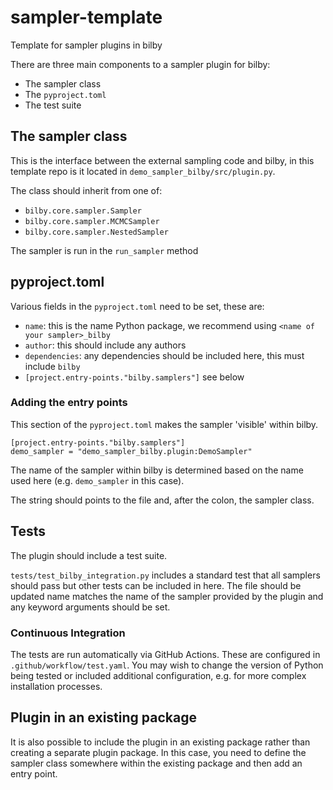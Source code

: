 # sampler-template

Template for sampler plugins in bilby

There are three main components to a sampler plugin for bilby:

- The sampler class
- The `pyproject.toml`
- The test suite


## The sampler class

This is the interface between the external sampling code and bilby, in this
template repo is it located in `demo_sampler_bilby/src/plugin.py`.

The class should inherit from one of:

- `bilby.core.sampler.Sampler`
- `bilby.core.sampler.MCMCSampler`
- `bilby.core.sampler.NestedSampler`

The sampler is run in the `run_sampler` method


## pyproject.toml

Various fields in the `pyproject.toml` need to be set, these are:

* `name`: this is the name Python package, we recommend using `<name of your sampler>_bilby`
* `author`: this should include any authors
* `dependencies`: any dependencies should be included here, this must include `bilby`
* `[project.entry-points."bilby.samplers"]` see below


### Adding the entry points

This section of the `pyproject.toml` makes the sampler 'visible' within bilby.

```
[project.entry-points."bilby.samplers"]
demo_sampler = "demo_sampler_bilby.plugin:DemoSampler"
```

The name of the sampler within bilby is determined based on the name used here
(e.g. `demo_sampler` in this case).

The string should points to the file and, after the colon, the sampler class.


## Tests

The plugin should include a test suite.

`tests/test_bilby_integration.py` includes a standard test that
all samplers should pass but other tests can be included in here. The file should
be updated name matches the name of the sampler provided by the plugin and any keyword
arguments should be set.


### Continuous Integration

The tests are run automatically via GitHub Actions. These are configured in
`.github/workflow/test.yaml`. You may wish to change the version of Python
being tested or included additional configuration, e.g. for more complex installation
processes.


## Plugin in an existing package

It is also possible to include the plugin in an existing package rather
than creating a separate plugin package. In this case, you need to define
the sampler class somewhere within the existing package and then add an entry
point.
